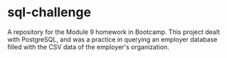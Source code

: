 # sql-challenge
A repository for the Module 9 homework in Bootcamp. This project dealt with PostgreSQL, and was a practice in querying an employer database filled with the CSV data of the employer's organization.  
